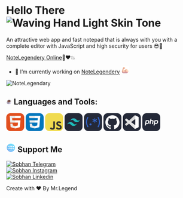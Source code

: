 <h1 align="left">Hello There<img src="https://raw.githubusercontent.com/Tarikul-Islam-Anik/Animated-Fluent-Emojis/master/Emojis/Hand%20gestures/Waving%20Hand%20Light%20Skin%20Tone.png" alt="Waving Hand Light Skin Tone" width="35" height="35"/></h1>

An attractive web app and fast notepad that is always with you with a complete editor with JavaScript and high security for users  😎💚

[NoteLegendery Online](https://notelegendary.liara.run/)💯❤💥

- 🔭 I’m currently working on [NoteLegendery](https://github.com/MrSobhan/NoteLegendery) <img width="20" src="https://github.com/Tarikul-Islam-Anik/tarikul-islam-anik/raw/main/assets/images/Flexed%20Biceps%20Light%20Skin%20Tone.png"/>

<img src="https://s30.picofile.com/file/8473841934/3.jpg" title="NoteLegendary">

## <img src="https://github.com/Tarikul-Islam-Anik/tarikul-islam-anik/raw/main/assets/images/Hot%20Beverage.png" width="15"/> Languages and Tools:
<img src="https://github.com/tandpfun/skill-icons/blob/main/icons/HTML.svg" width="48" title="HTML"> <img src="https://github.com/tandpfun/skill-icons/blob/main/icons/CSS.svg" width="48" title="CSS"> <img src="https://github.com/tandpfun/skill-icons/blob/main/icons/JavaScript.svg" width="48" title="Javascript"> <img src="https://github.com/tandpfun/skill-icons/blob/main/icons/TailwindCSS-Dark.svg" width="48" title="TailWindCss"> <img src="https://github.com/tandpfun/skill-icons/blob/main/icons/Regex-Dark.svg" width="48" title="Regex"> <img src="https://github.com/tandpfun/skill-icons/blob/main/icons/Github-Dark.svg" width="48" title="Github"> <img src="https://github.com/tandpfun/skill-icons/blob/main/icons/VSCode-Dark.svg" width="48" title="Vscode">  <img src="https://github.com/tandpfun/skill-icons/raw/main/icons/PHP-Dark.svg" width="48" title="Github">


## <img src="https://github.com/Tarikul-Islam-Anik/tarikul-islam-anik/raw/main/assets/images/Globe%20with%20Meridians.png" alt="Slightly Smiling Face" width="25" height="25"/> Support Me

<a href="https://t.me/soobhhan"><img src="https://github.com/gauravghongde/social-icons/blob/master/PNG/Color/Telegram.png?raw=true" width="18" title="Sobhan"> Telegram</a><br>
<a href="https://instagram.com/sobhan.__.85"><img src="https://upload.wikimedia.org/wikipedia/commons/thumb/5/58/Instagram-Icon.png/1024px-Instagram-Icon.png" width="18" title="Sobhan"> Instagram</a><br>
<a href="https://www.linkedin.com/in/sobhan-musazadeh"><img src="https://github.com/gauravghongde/social-icons/blob/master/PNG/Color/LinkedIN.png?raw=true" width="18" title="Sobhan"> Linkedin</a>

Create with ❤️ By Mr.Legend 
